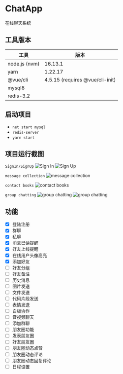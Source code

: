 # ChatApp
在线聊天系统

## 工具版本
| 工具          | 版本                                      |
| ------------- | ---------------------------------------- |
| node.js (nvm) | 16.13.1                                  |
| yarn          | 1.22.17                                  |
| @vue/cli      | 4.5.15 (requires @vue/cli-init)          |
| mysql8        |                                          |
| redis-3.2     |                                          |

## 启动项目
* `net start mysql`
* `redis-server`
* `yarn start`

## 项目运行截图
`SignIn/SignUp`
![Sign In](http://r8txnxmmq.hn-bkt.clouddn.com/images/shot/signin1.png)
![Sign Up](http://r8txnxmmq.hn-bkt.clouddn.com/images/shot/signup1.png)

`message collection`
![message collection](http://r8txnxmmq.hn-bkt.clouddn.com/images/shot/main1.png)

`contact books`
![contact books](http://r8txnxmmq.hn-bkt.clouddn.com/images/shot/contact1.png)


`group chatting`
![group chatting](http://r8txnxmmq.hn-bkt.clouddn.com/images/shot/group-11.png)
![group chatting](http://r8txnxmmq.hn-bkt.clouddn.com/images/shot/group-21.png)

## 功能
- [x] 登陆注册
- [x] 群聊
- [x] 私聊
- [x] 消息已读提醒
- [x] 好友上线提醒
- [x] 在线用户头像高亮
- [x] 添加好友
- [ ] 好友分组
- [ ] 好友备注
- [ ] 历史消息
- [ ] 图片发送
- [ ] 文件发送
- [ ] 代码片段发送
- [ ] 表情发送
- [ ] 白板协作
- [ ] 音视频聊天
- [ ] 添加群聊
- [ ] 朋友圈功能
- [ ] 发表朋友圈
- [ ] 好友朋友圈
- [ ] 朋友圈动态点赞
- [ ] 朋友圈动态评论
- [ ] 朋友圈动态回复评论
- [ ] 日程设置